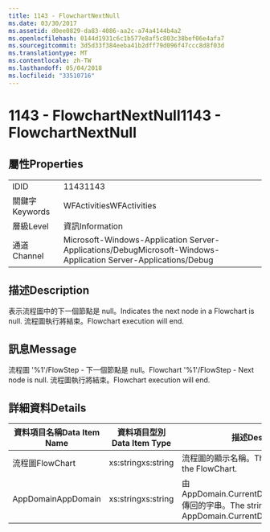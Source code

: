 ```yaml
---
title: 1143 - FlowchartNextNull
ms.date: 03/30/2017
ms.assetid: d0ee0829-da83-4086-aa2c-a74a4144b4a2
ms.openlocfilehash: 0144d1931c6c1b577e8af5c803c38bef06e4afa7
ms.sourcegitcommit: 3d5d33f384eeba41b2dff79d096f47ccc8d8f03d
ms.translationtype: MT
ms.contentlocale: zh-TW
ms.lasthandoff: 05/04/2018
ms.locfileid: "33510716"
---
```

# <a name="1143---flowchartnextnull"></a><span data-ttu-id="321d3-102">1143 - FlowchartNextNull</span><span class="sxs-lookup"><span data-stu-id="321d3-102">1143 - FlowchartNextNull</span></span>
## <a name="properties"></a><span data-ttu-id="321d3-103">屬性</span><span class="sxs-lookup"><span data-stu-id="321d3-103">Properties</span></span>  
  
|||  
|-|-|  
|<span data-ttu-id="321d3-104">ID</span><span class="sxs-lookup"><span data-stu-id="321d3-104">ID</span></span>|<span data-ttu-id="321d3-105">1143</span><span class="sxs-lookup"><span data-stu-id="321d3-105">1143</span></span>|  
|<span data-ttu-id="321d3-106">關鍵字</span><span class="sxs-lookup"><span data-stu-id="321d3-106">Keywords</span></span>|<span data-ttu-id="321d3-107">WFActivities</span><span class="sxs-lookup"><span data-stu-id="321d3-107">WFActivities</span></span>|  
|<span data-ttu-id="321d3-108">層級</span><span class="sxs-lookup"><span data-stu-id="321d3-108">Level</span></span>|<span data-ttu-id="321d3-109">資訊</span><span class="sxs-lookup"><span data-stu-id="321d3-109">Information</span></span>|  
|<span data-ttu-id="321d3-110">通道</span><span class="sxs-lookup"><span data-stu-id="321d3-110">Channel</span></span>|<span data-ttu-id="321d3-111">Microsoft-Windows-Application Server-Applications/Debug</span><span class="sxs-lookup"><span data-stu-id="321d3-111">Microsoft-Windows-Application Server-Applications/Debug</span></span>|  
  
## <a name="description"></a><span data-ttu-id="321d3-112">描述</span><span class="sxs-lookup"><span data-stu-id="321d3-112">Description</span></span>  
 <span data-ttu-id="321d3-113">表示流程圖中的下一個節點是 null。</span><span class="sxs-lookup"><span data-stu-id="321d3-113">Indicates the next node in a Flowchart is null.</span></span> <span data-ttu-id="321d3-114">流程圖執行將結束。</span><span class="sxs-lookup"><span data-stu-id="321d3-114">Flowchart execution will end.</span></span>  
  
## <a name="message"></a><span data-ttu-id="321d3-115">訊息</span><span class="sxs-lookup"><span data-stu-id="321d3-115">Message</span></span>  
 <span data-ttu-id="321d3-116">流程圖 '%1'/FlowStep - 下一個節點是 null。</span><span class="sxs-lookup"><span data-stu-id="321d3-116">Flowchart '%1'/FlowStep - Next node is null.</span></span> <span data-ttu-id="321d3-117">流程圖執行將結束。</span><span class="sxs-lookup"><span data-stu-id="321d3-117">Flowchart execution will end.</span></span>  
  
## <a name="details"></a><span data-ttu-id="321d3-118">詳細資料</span><span class="sxs-lookup"><span data-stu-id="321d3-118">Details</span></span>  
  
|<span data-ttu-id="321d3-119">資料項目名稱</span><span class="sxs-lookup"><span data-stu-id="321d3-119">Data Item Name</span></span>|<span data-ttu-id="321d3-120">資料項目型別</span><span class="sxs-lookup"><span data-stu-id="321d3-120">Data Item Type</span></span>|<span data-ttu-id="321d3-121">描述</span><span class="sxs-lookup"><span data-stu-id="321d3-121">Description</span></span>|  
|--------------------|--------------------|-----------------|  
|<span data-ttu-id="321d3-122">流程圖</span><span class="sxs-lookup"><span data-stu-id="321d3-122">FlowChart</span></span>|<span data-ttu-id="321d3-123">xs:string</span><span class="sxs-lookup"><span data-stu-id="321d3-123">xs:string</span></span>|<span data-ttu-id="321d3-124">流程圖的顯示名稱。</span><span class="sxs-lookup"><span data-stu-id="321d3-124">The display name of the FlowChart.</span></span>|  
|<span data-ttu-id="321d3-125">AppDomain</span><span class="sxs-lookup"><span data-stu-id="321d3-125">AppDomain</span></span>|<span data-ttu-id="321d3-126">xs:string</span><span class="sxs-lookup"><span data-stu-id="321d3-126">xs:string</span></span>|<span data-ttu-id="321d3-127">由 AppDomain.CurrentDomain.FriendlyName 傳回的字串。</span><span class="sxs-lookup"><span data-stu-id="321d3-127">The string returned by AppDomain.CurrentDomain.FriendlyName.</span></span>|
